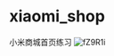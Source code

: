 # xiaomi_shop
小米商城首页练习
![fZ9R1i](https://cdn.jsdelivr.net/gh/dolphinchng/MyPic@master/uPic/fZ9R1i.png)